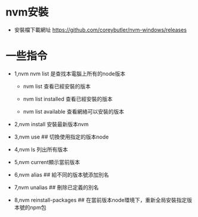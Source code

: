 # nvm安裝

- 安裝檔下載網址 https://github.com/coreybutler/nvm-windows/releases



# 一些指令
- 1,nvm nvm list 是查找本電腦上所有的node版本

    - nvm list 查看已經安裝的版本

    - nvm list installed 查看已經安裝的版本

    - nvm list available 查看網絡可以安裝的版本

- 2,nvm install 安裝最新版本nvm

- 3,nvm use <version> ## 切換使用指定的版本node

- 4,nvm ls 列出所有版本

- 5,nvm current顯示當前版本

- 6,nvm alias <name> <version> ## 給不同的版本號添加別名

- 7,nvm unalias <name> ## 刪除已定義的別名

- 8,nvm reinstall-packages <version> ## 在當前版本node環境下，重新全局安裝指定版本號的npm包

